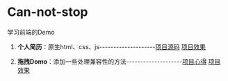 # Can-not-stop
学习前端的Demo

1. **个人简历**：原生html、css、js--------------------[项目源码](https://github.com/wulang8353/Can-not-stop/tree/master/about-me)   [项目效果](https://wulang8353.github.io/Can-not-stop/about-me/index.html)

2. **拖拽Domo**：添加一些处理兼容性的方法--------------------[项目心得](https://github.com/wulang8353/Can-not-stop/tree/master/mouse-drag)   [项目效果](https://wulang8353.github.io/Can-not-stop/mouse-drag/index.html)
